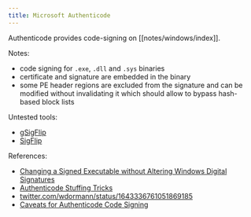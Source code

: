 ```yaml
---
title: Microsoft Authenticode
---
```


Authenticode provides code-signing on [[notes/windows/index]].

Notes:

- code signing for `.exe`, `.dll` and `.sys` binaries
- certificate and signature are embedded in the binary
- some PE header regions are excluded from the signature and can be modified without invalidating it which should allow to bypass hash-based block lists

Untested tools:

- [gSigFlip](https://github.com/akkuman/gSigFlip)
- [SigFlip](https://github.com/med0x2e/SigFlip)

References:

- [Changing a Signed Executable without Altering Windows Digital Signatures](http://web.archive.org/web/20230921104045/https://blog.barthe.ph/2009/02/22/change-signed-executable/)
- [Authenticode Stuffing Tricks](http://web.archive.org/web/20230604014312/https://vcsjones.dev/authenticode-stuffing-tricks/)
- [twitter.com/wdormann/status/1643336761051869185](https://twitter.com/wdormann/status/1643336761051869185)
- [Caveats for Authenticode Code Signing](https://web.archive.org/web/20150426192725/http://blogs.msdn.com/b/ieinternals/archive/2014/09/04/personalizing-installers-using-unauthenticated-data-inside-authenticode-signed-binaries.aspx)
